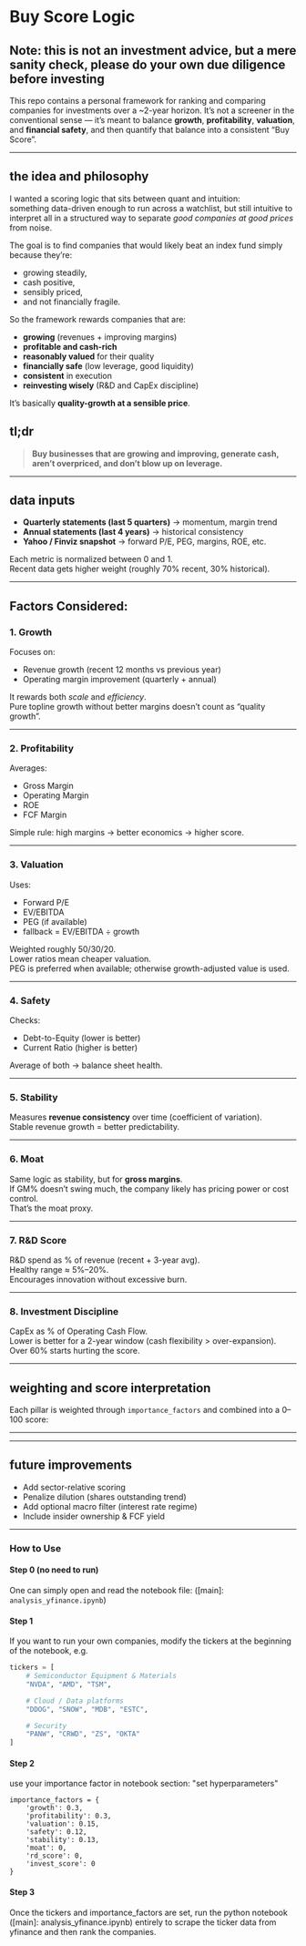 # Buy Score Logic

## Note: this is not an investment advice, but a mere sanity check, please do your own due diligence before investing

This repo contains a personal framework for ranking and comparing companies for investments over a ~2-year horizon.  It’s not a screener in the conventional sense — it’s meant to balance **growth**, **profitability**, **valuation**, and **financial safety**, and then quantify that balance into a consistent “Buy Score”.

---


## the idea and philosophy
I wanted a scoring logic that sits between quant and intuition:  
something data-driven enough to run across a watchlist, but still intuitive to interpret all in a structured way to separate *good companies at good prices* from noise.

The goal is to find companies that would likely beat an index fund simply because they’re:
- growing steadily,
- cash positive,
- sensibly priced,
- and not financially fragile.


So the framework rewards companies that are:

- **growing** (revenues + improving margins)
- **profitable and cash-rich**
- **reasonably valued** for their quality
- **financially safe** (low leverage, good liquidity)
- **consistent** in execution
- **reinvesting wisely** (R&D and CapEx discipline)

It’s basically **quality-growth at a sensible price**.

## tl;dr

> **Buy businesses that are growing and improving, generate cash, aren’t overpriced, and don’t blow up on leverage.**

---

## data inputs

- **Quarterly statements (last 5 quarters)** → momentum, margin trend  
- **Annual statements (last 4 years)** → historical consistency  
- **Yahoo / Finviz snapshot** → forward P/E, PEG, margins, ROE, etc.  

Each metric is normalized between 0 and 1.  
Recent data gets higher weight (roughly 70% recent, 30% historical).

---

## Factors Considered:

### 1. Growth
Focuses on:
- Revenue growth (recent 12 months vs previous year)  
- Operating margin improvement (quarterly + annual)  

It rewards both *scale* and *efficiency*.  
Pure topline growth without better margins doesn’t count as “quality growth”.

---

### 2. Profitability
Averages:
- Gross Margin  
- Operating Margin  
- ROE  
- FCF Margin  

Simple rule: high margins → better economics → higher score.

---

### 3. Valuation
Uses:
- Forward P/E  
- EV/EBITDA  
- PEG (if available)  
- fallback = EV/EBITDA ÷ growth  

Weighted roughly 50/30/20.  
Lower ratios mean cheaper valuation.  
PEG is preferred when available; otherwise growth-adjusted value is used.

---

### 4. Safety
Checks:
- Debt-to-Equity (lower is better)  
- Current Ratio (higher is better)  

Average of both → balance sheet health.

---

### 5. Stability
Measures **revenue consistency** over time (coefficient of variation).  
Stable revenue growth = better predictability.

---

### 6. Moat
Same logic as stability, but for **gross margins**.  
If GM% doesn’t swing much, the company likely has pricing power or cost control.  
That’s the moat proxy.

---

### 7. R&D Score
R&D spend as % of revenue (recent + 3-year avg).  
Healthy range ≈ 5%–20%.  
Encourages innovation without excessive burn.

---

### 8. Investment Discipline
CapEx as % of Operating Cash Flow.  
Lower is better for a 2-year window (cash flexibility > over-expansion).  
Over 60% starts hurting the score.

---

## weighting and score interpretation

Each pillar is weighted through `importance_factors` and combined into a 0–100 score:


---

---

## future improvements

- Add sector-relative scoring  
- Penalize dilution (shares outstanding trend)  
- Add optional macro filter (interest rate regime)  
- Include insider ownership & FCF yield  

---

### How to Use

#### Step 0 (no need to run)
One can simply open and read the notebook file: ([main]: `analysis_yfinance.ipynb`)

#### Step 1
If you want to run your own companies, modify the tickers at the beginning of the notebook, e.g.

```python
tickers = [
    # Semiconductor Equipment & Materials
    "NVDA", "AMD", "TSM",

    # Cloud / Data platforms
    "DDOG", "SNOW", "MDB", "ESTC",

    # Security
    "PANW", "CRWD", "ZS", "OKTA"
]
```
#### Step 2

use your importance factor in notebook section: "set hyperparameters"

```
importance_factors = {
    'growth': 0.3,
    'profitability': 0.3,
    'valuation': 0.15,
    'safety': 0.12,
    'stability': 0.13,
    'moat': 0,
    'rd_score': 0,
    'invest_score': 0
}
```

#### Step 3
Once the tickers and importance_factors are set, run the python notebook ([main]: analysis_yfinance.ipynb) entirely to scrape the ticker data from yfinance and then rank the companies.
